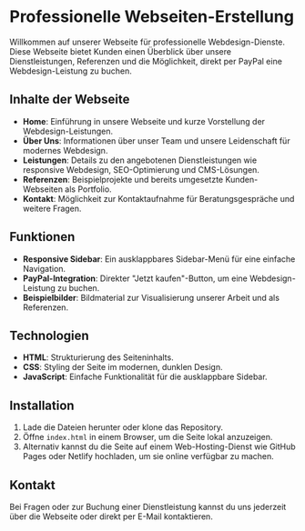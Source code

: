 # Professionelle Webseiten-Erstellung

Willkommen auf unserer Webseite für professionelle Webdesign-Dienste. Diese Webseite bietet Kunden einen Überblick über unsere Dienstleistungen, Referenzen und die Möglichkeit, direkt per PayPal eine Webdesign-Leistung zu buchen.

## Inhalte der Webseite

- **Home**: Einführung in unsere Webseite und kurze Vorstellung der Webdesign-Leistungen.
- **Über Uns**: Informationen über unser Team und unsere Leidenschaft für modernes Webdesign.
- **Leistungen**: Details zu den angebotenen Dienstleistungen wie responsive Webdesign, SEO-Optimierung und CMS-Lösungen.
- **Referenzen**: Beispielprojekte und bereits umgesetzte Kunden-Webseiten als Portfolio.
- **Kontakt**: Möglichkeit zur Kontaktaufnahme für Beratungsgespräche und weitere Fragen.

## Funktionen

- **Responsive Sidebar**: Ein ausklappbares Sidebar-Menü für eine einfache Navigation.
- **PayPal-Integration**: Direkter "Jetzt kaufen"-Button, um eine Webdesign-Leistung zu buchen.
- **Beispielbilder**: Bildmaterial zur Visualisierung unserer Arbeit und als Referenzen.

## Technologien

- **HTML**: Strukturierung des Seiteninhalts.
- **CSS**: Styling der Seite im modernen, dunklen Design.
- **JavaScript**: Einfache Funktionalität für die ausklappbare Sidebar.
  
## Installation

1. Lade die Dateien herunter oder klone das Repository.
2. Öffne `index.html` in einem Browser, um die Seite lokal anzuzeigen.
3. Alternativ kannst du die Seite auf einem Web-Hosting-Dienst wie GitHub Pages oder Netlify hochladen, um sie online verfügbar zu machen.

## Kontakt

Bei Fragen oder zur Buchung einer Dienstleistung kannst du uns jederzeit über die Webseite oder direkt per E-Mail kontaktieren.
